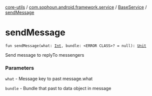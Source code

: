 [core-utils](../../index.md) / [com.sophoun.android.framework.service](../index.md) / [BaseService](index.md) / [sendMessage](./send-message.md)

# sendMessage

`fun sendMessage(what: `[`Int`](https://kotlinlang.org/api/latest/jvm/stdlib/kotlin/-int/index.html)`, bundle: <ERROR CLASS>? = null): `[`Unit`](https://kotlinlang.org/api/latest/jvm/stdlib/kotlin/-unit/index.html)

Send message to replyTo messengers

### Parameters

`what` - Message key to past message.what

`bundle` - Bundle that past to data object in message